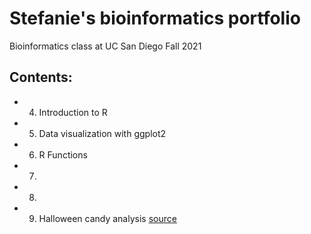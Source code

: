 # Stefanie's bioinformatics portfolio

Bioinformatics class at UC San Diego Fall 2021

## Contents:

- 04. Introduction to R
- 05. Data visualization with ggplot2
- 06. R Functions
- 07. 
- 08.
- 09. Halloween candy analysis [source](https://github.com/sjhodapp6/bggn213/blob/main/class09_mini_project/class09.Rmd)
